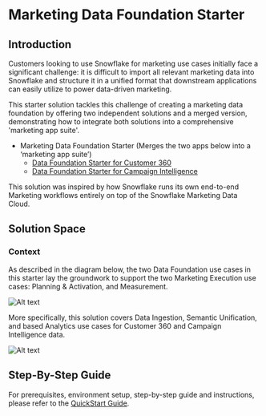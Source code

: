 # Marketing Data Foundation Starter

## Introduction

Customers looking to use Snowflake for marketing use cases initially face a significant challenge: it is difficult to import all relevant marketing data into Snowflake and structure it in a unified format that downstream applications can easily utilize to power data-driven marketing.

This starter solution tackles this challenge of creating a marketing data foundation by offering two independent solutions and a merged version, demonstrating how to integrate both solutions into a comprehensive 'marketing app suite'. 
- Marketing Data Foundation Starter (Merges the two apps below into a ‘marketing app suite’)
  - [Data Foundation Starter for Customer 360](https://github.com/Snowflake-Labs/sfguide-marketing-data-foundation-starter-customer-360)
  - [Data Foundation Starter for Campaign Intelligence](https://github.com/Snowflake-Labs/sfguide-marketing-data-foundation-starter-campaign-intelligence)

This solution was inspired by how Snowflake runs its own end-to-end Marketing workflows entirely on top of the Snowflake Marketing Data Cloud.

## Solution Space

### Context

As described in the diagram below, the two Data Foundation use cases in this starter lay the groundwork to support the two Marketing Execution use cases: Planning & Activation, and Measurement.

![Alt text](Images/context.png)

More specifically, this solution covers Data Ingestion, Semantic Unification, and based Analytics use cases for Customer 360 and Campaign Intelligence data.


![Alt text](Images/context2.png)

## Step-By-Step Guide

For prerequisites, environment setup, step-by-step guide and instructions, please refer to the [QuickStart Guide](https://quickstarts.snowflake.com/guide/marketing_data_foundation_starter/index.html).
